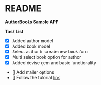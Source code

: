 # README

**AuthorBooks Sample APP**

**Task List**
- [x] Added author model
- [x] Added book model
- [x] Select author in create new book form
- [x] Multi select book option for author
- [x] Added devise gem and basic functionality
- [] Add mailer options
- [] Follow the tutorial [link](https://www.sitepoint.com/devise-authentication-in-depth/)